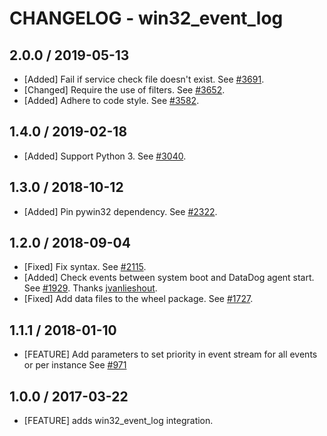 # CHANGELOG - win32_event_log

## 2.0.0 / 2019-05-13

* [Added] Fail if service check file doesn't exist. See [#3691](https://github.com/DataDog/integrations-core/pull/3691).
* [Changed] Require the use of filters. See [#3652](https://github.com/DataDog/integrations-core/pull/3652).
* [Added] Adhere to code style. See [#3582](https://github.com/DataDog/integrations-core/pull/3582).

## 1.4.0 / 2019-02-18

* [Added] Support Python 3. See [#3040](https://github.com/DataDog/integrations-core/pull/3040).

## 1.3.0 / 2018-10-12

* [Added] Pin pywin32 dependency. See [#2322][1].

## 1.2.0 / 2018-09-04

* [Fixed] Fix syntax. See [#2115][2].
* [Added] Check events between system boot and DataDog agent start. See [#1929][3]. Thanks [jvanlieshout][4].
* [Fixed] Add data files to the wheel package. See [#1727][5].

## 1.1.1 / 2018-01-10

* [FEATURE] Add parameters to set priority in event stream for all events or per instance See [#971][6]

## 1.0.0 / 2017-03-22

* [FEATURE] adds win32_event_log integration.

<!--- The following link definition list is generated by PimpMyChangelog --->
[1]: https://github.com/DataDog/integrations-core/pull/2322
[2]: https://github.com/DataDog/integrations-core/pull/2115
[3]: https://github.com/DataDog/integrations-core/pull/1929
[4]: https://github.com/jvanlieshout
[5]: https://github.com/DataDog/integrations-core/pull/1727
[6]: https://github.com/DataDog/integrations-core/issues/971
